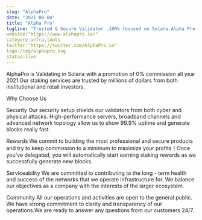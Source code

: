 ```yaml
---
slug: "AlphaPro"
date: "2021-08-04"
title: "Alpha Pro"
logline: "Trusted & Secure Validator .100% focused on Solana.Alpha Pro helps institutional investors and regular token holders to profit off their crypto assets. We offer high-uptime, secure staking with advanced monitoring & support."
website:"https://www.alphapro.io/"
category:infra,tools
twitter:"https://twitter.com/AlphaPro_io"
logo:/img/alphapro.svg
status:live
---
```


AlphaPro is Validating in Solana with a promotion of 0% commission all year 2021.Our staking services are trusted by millions of dollars from both institutional and retail investors.

Why Choose Us

Security
Our security setup shields our validators from both cyber and physical attacks. High-performance servers, broadband channels and advanced network topology allow us to show 99.9% uptime and generate blocks really fast.

Rewards
We commit to building the most professional and secure products and try to keep commission to a minimum to maximize your profits！Once you’ve delegated, you will automatically start earning staking rewards as we successfully generate new blocks.

Serviceability
We are committed to contributing to the long - term health and success of the networks that we operate infrastructure for. We balance our objectives as a company with the interests of the larger ecosystem.

Community
All our operations and activities are open to the general public. We have strong commitment to clarity and transparency of our operations.We are ready to answer any questions from our customers 24/7.
